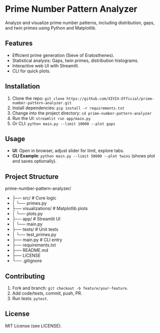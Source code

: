 # Prime Number Pattern Analyzer

Analyze and visualize prime number patterns, including distribution, gaps, and twin primes using Python and Matplotlib.

## Features
- Efficient prime generation (Sieve of Eratosthenes).
- Statistical analysis: Gaps, twin primes, distribution histograms.
- Interactive web UI with Streamlit.
- CLI for quick plots.

## Installation
1. Clone the repo: `git clone https://github.com/XIVIX-Official/prime-number-pattern-analyzer.git`
2. Install dependencies: `pip install -r requirements.txt`
3. Change into the project directory: `cd prime-number-pattern-analyzer`
4. Run the UI: `streamlit run app/main.py`
5. Or CLI: `python main.py --limit 10000 --plot gaps`

## Usage
- **UI**: Open in browser, adjust slider for limit, explore tabs.
- **CLI Example**: `python main.py --limit 50000 --plot twins` (shows plot and saves optionally).

## Project Structure
prime-number-pattern-analyzer/
- ├── src/                 # Core logic
- │   └── primes.py
- ├── visualizations/      # Matplotlib plots
- │   └── plots.py
- ├── app/                 # Streamlit UI
- │   └── main.py
- ├── tests/               # Unit tests
- │   └── test_primes.py
- ├── main.py              # CLI entry
- ├── requirements.txt
- ├── README.md
- ├── LICENSE
- └── .gitignore

## Contributing
1. Fork and branch: `git checkout -b feature/your-feature`.
2. Add code/tests, commit, push, PR.
3. Run tests: `pytest`.

## License
MIT License (see LICENSE).
